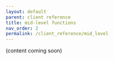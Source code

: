 ```yaml
---
layout: default
parent: client reference
title: mid-level functions
nav_order: 2
permalink: /client_reference/mid_level
---
```


(content coming soon)
